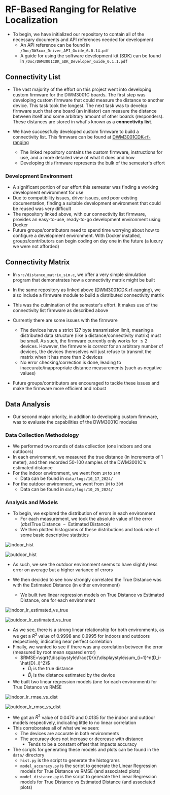 # RF-Based Ranging for Relative Localization

- To begin, we have initialized our repository to contain all of the necessary documents and API references needed for development
  - An API reference can be found in `/Doc/DW3xxx_Driver_API_Guide_6.0.14.pdf`
  - A guide for using the software development kit (SDK) can be found in `/Doc/DWM3001CDK_SDK_Developer_Guide_0.1.1.pdf`

## Connectivity List
- The vast majority of the effort on this project went into developing custom firmware for the DWM3001C boards. The first step was developing custom firmware that could measure the distance to another device. This task took the longest. The next task was to develop firmware such that one board (an initiator) can measure the distance between itself and some arbitrary amount of other boards (responders). These distances are stored in what's known as a **connectivity list**.

- We have successfully developed custom firmware to build a connectivity list. This firmware can be found at [DWM3001CDK-rf-ranging](https://github.com/owenc21/DWM3001CDK-rf-ranging)
  - The linked repository contains the custom firmware, instructions for use, and a more detailed view of what it does and how
  - Developing this firmware represents the bulk of the semester's effort

### Development Environment

- A significant portion of our effort this semester was finding a working development environment for use
- Due to compatibility issues, driver issues, and poor existing documentation, finding a suitable development environment that could be reused was very difficult
- The repository linked above, with our connectivity list firmware, provides an easy-to-use, ready-to-go development environment using Docker
- Future groups/contributors need to spend time worrying about how to configure a development environment. With Docker installed, groups/contributors can begin coding on day one in the future (a luxury we were not afforded)

## Connectivity Matrix

- In `src/distance_matrix_sim.c`, we offer a very simple simulation program that demonstrates how a connectivity matrix might be built

- In the same repository as linked above ([DWM3001CDK-rf-ranging](https://github.com/owenc21/DWM3001CDK-rf-ranging)), we also include a firmware module to build a distributed connectivity matrix
- This was the culmination of the semester's effort. It makes use of the connectivity list firmware as described above
- Currently there are some issues with the firmware
  - The devices have a strict 127 byte transmission limit, meaning a distributed data structure (like a distance/connectivity matrix) must be small. As such, the firmware currently only works for $\leq 2$ devices. However, the firmware is *correct* for an arbitrary number of devices, the devices themselves will just refuse to transmit the matrix when it has more than 2 devices
  - No error checking/correction is done, leading to inaccurate/inappropriate distance measurements (such as negative values)
- Future groups/contributors are encouraged to tackle these issues and make the firmware more efficient and robust

## Data Analysis

- Our second major priority, in addition to developing custom firmware, was to evaluate the capabilities of the DWM3001C modules

### Data Collection Methodology

- We performed two rounds of data collection (one indoors and one outdoors)
- In each environment, we measured the true distance (in increments of 1 meter), and then recorded 50-100 samples of the DWM3001C's estimated distance
- For the indoor environment, we went from `1M` to `14M`
  - Data can be found in `data/logs/10_17_2024/`
- For the outdoor environment, we went from `1M` to `30M`
  - Data can be found in `data/logs/10_25_2024/`

### Analysis and Models

- To begin, we explored the distribution of errors in each environment
  - For each measurement, we took the absolute value of the error ($abs(\text{True Distance }-\text{ Estimated Distance})$
  - We then plotted histograms of these distributions and took note of some basic descriptive statistics

![indoor_hist](data/figs/indoor_hist.png)

![outdoor_hist](data/figs/outdoor_hist.png)

- As such, we see the outdoor environment seems to have slightly less error on average but a higher variance of errors

- We then decided to see how strongly correlated the True Distance was with the Estimated Distance (in either environment)
  - We built two linear regression models on True Distance vs Estimated Distance, one for each environment

![indoor_lr_estimated_vs_true](data/figs/indoor_lr_estimated_vs_true.png)

![outdoor_lr_estimated_vs_true](data/figs/outdoor_lr_estimated_vs_true.png)

- As we see, there is a strong linear relationship for both environments, as we get a $R^2$ value of $0.9998$ and $0.9995$ for indoors and outdoors respectively, indicating near perfect correlation
- Finally, we wanted to see if there was any correlation between the error (measured by root mean squared error)
  - $RMSE=\sqrt{\displaystyle\frac{1}{n}\displaystyle\sum_{i=1}^n(D_i-\hat{D}_i)^2}$
    - $D_i$ is the true distance
    - $\hat{D}_i$ is the distance estimated by the device
- We built two linear regression models (one for each environment) for True Distance vs RMSE

![indoor_lr_rmse_vs_dist](data/figs/indoor_lr_rmse_vs_dist.png)

![outdoor_lr_rmse_vs_dist](data/figs/outdoor_lr_rmse_vs_dist.png)

- We got an $R^2$ value of $0.0470$ and $0.0135$ for the indoor and outdoor models respectively, indicating little to no linear correlation
- This corroborates all of what we've seen:
  - The devices are accurate in both environments
  - The accuracy does not increase or decrease with distance
    - Tends to be a constant offset that impacts accuracy
- The scripts for generating these models and plots can be found in the `data/` directory
  - `hist.py` is the script to generate the histograms
  - `model_accuracy.py` is the script to generate the Linear Regression models for True Distance vs RMSE (and associated plots)
  - `model_distance.py` is the script to generate the Linear Regression models for True Distance vs Estimated Distance (and associated plots)